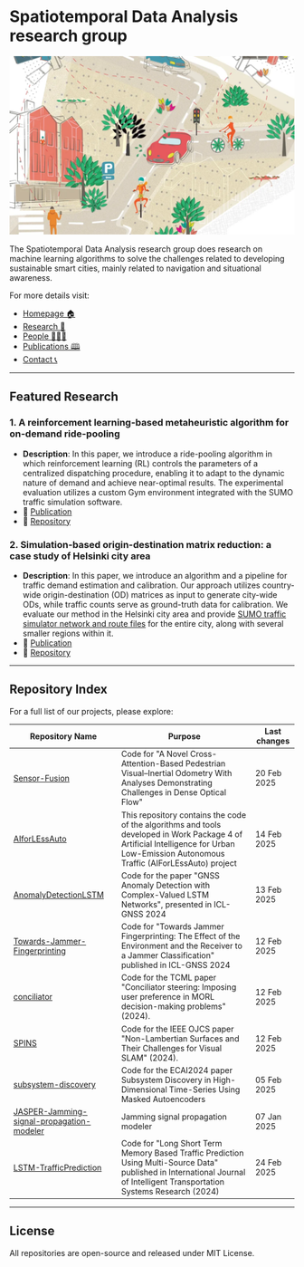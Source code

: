 # Spatiotemporal Data Analysis research group

![SDA_profile-min.png](SDA_picture-min.png)

The Spatiotemporal Data Analysis research group does research on machine learning algorithms to solve the challenges related to developing sustainable smart cities, mainly related to navigation and situational awareness.


For more details visit:
- [Homepage 🏠 ](https://www.helsinki.fi/en/researchgroups/spatiotemporal-data-analysis)
- [Research 🔬](https://www.helsinki.fi/en/researchgroups/spatiotemporal-data-analysis/research)
- [People 🧑‍🤝‍🧑](https://www.helsinki.fi/en/researchgroups/spatiotemporal-data-analysis/people) 
- [Publications 🕮](https://www.helsinki.fi/en/researchgroups/spatiotemporal-data-analysis/publications)
- [Contact 📞](https://www.helsinki.fi/en/researchgroups/spatiotemporal-data-analysis/contact)

---

## Featured Research

### 1. A reinforcement learning-based metaheuristic algorithm for on-demand ride-pooling
- **Description**: In this paper, we introduce a ride-pooling algorithm in which reinforcement learning (RL) controls the parameters of a centralized dispatching procedure, enabling it to adapt to the dynamic nature of demand and achieve near-optimal results. The experimental evaluation utilizes a custom Gym environment integrated with the SUMO traffic simulation software.
- 🌟 [Publication](https://ieeexplore.ieee.org/document/10599906)
- 📁 [Repository](https://github.com/helsinki-sda-group/AIforLEssAuto/tree/main/WP4/rl-ridepooling)

### 2. Simulation-based origin-destination matrix reduction: a case study of Helsinki city area
- **Description**: In this paper, we introduce an algorithm and a pipeline for traffic demand estimation and calibration. Our approach utilizes country-wide origin-destination (OD) matrices as input to generate city-wide ODs, while traffic counts serve as ground-truth data for calibration. We evaluate our method in the Helsinki city area and provide [SUMO traffic simulator network and route files](https://github.com/helsinki-sda-group/AIforLEssAuto/tree/main/WP4/sumo-hki-cm/demo) for the entire city, along with several smaller regions within it.
- 🌟 [Publication](https://helda.helsinki.fi/server/api/core/bitstreams/d4c94679-10e3-48e8-aa50-ade838cb2ab6/content)
- 📁 [Repository](https://github.com/helsinki-sda-group/AIforLEssAuto/tree/main/WP4/sumo-hki-cm)
---


## Repository Index
For a full list of our projects, please explore:

| Repository Name  | Purpose          | Last changes                   |
|-------------------|------------------|-------------------|
| [Sensor-Fusion](https://github.com/helsinki-sda-group/Sensor-Fusion) | Code for "A Novel Cross-Attention-Based Pedestrian Visual–Inertial Odometry With Analyses Demonstrating Challenges in Dense Optical Flow" | 20 Feb 2025 |
| [AIforLEssAuto](https://github.com/helsinki-sda-group/AIforLEssAuto) | This repository contains the code of the algorithms and tools developed in Work Package 4 of Artificial Intelligence for Urban Low-Emission Autonomous Traffic (AIForLEssAuto) project | 14 Feb 2025 |
| [AnomalyDetectionLSTM](https://github.com/helsinki-sda-group/AnomalyDetectionLSTM) | Code for the paper "GNSS Anomaly Detection with Complex-Valued LSTM Networks", presented in ICL-GNSS 2024 | 13 Feb 2025 |
| [Towards-Jammer-Fingerprinting](https://github.com/helsinki-sda-group/Towards-Jammer-Fingerprinting) | Code for "Towards Jammer Fingerprinting: The Effect of the Environment and the Receiver to a Jammer Classification" published in ICL-GNSS 2024 | 12 Feb 2025 |
| [conciliator](https://github.com/helsinki-sda-group/conciliator) | Code for the TCML paper "Conciliator steering: Imposing user preference in MORL decision-making problems" (2024).  | 12 Feb 2025 |
| [SPINS](https://github.com/helsinki-sda-group/SPINS) | Code for the IEEE OJCS paper "Non-Lambertian Surfaces and Their Challenges for Visual SLAM" (2024). | 12 Feb 2025 |
| [subsystem-discovery](https://github.com/helsinki-sda-group/subsystem-discovery) | Code for the ECAI2024 paper Subsystem Discovery in High-Dimensional Time-Series Using Masked Autoencoders | 05 Feb 2025 |
| [JASPER-Jamming-signal-propagation-modeler](https://github.com/helsinki-sda-group/JASPER-Jamming-signal-propagation-modeler) | Jamming signal propagation modeler | 07 Jan 2025 |
| [LSTM-TrafficPrediction]([https://github.com/helsinki-sda-group/JASPER-Jamming-signal-propagation-modeler](https://github.com/helsinki-sda-group/LSTM-TrafficPrediction)) | Code for "Long Short Term Memory Based Traffic Prediction Using Multi-Source Data" published in International Journal of Intelligent Transportation Systems Research (2024)  | 24 Feb 2025 |

---

## License
All repositories are open-source and released under MIT License.
